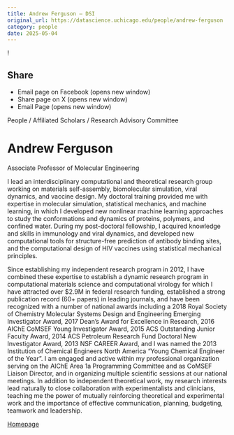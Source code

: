 ```yaml
---
title: Andrew Ferguson – DSI
original_url: https://datascience.uchicago.edu/people/andrew-ferguson
category: people
date: 2025-05-04
---
```


<!-- Table-like structure detected -->

!

## Share

* Email page on Facebook (opens new window)
* Share page on X (opens new window)
* Email Page (opens new window)

<!-- Table-like structure detected -->

People / Affiliated Scholars / Research Advisory Committee

# Andrew Ferguson

Associate Professor of Molecular Engineering

I lead an interdisciplinary computational and theoretical research group working on materials self-assembly, biomolecular simulation, viral dynamics, and vaccine design. My doctoral training provided me with expertise in molecular simulation, statistical mechanics, and machine learning, in which I developed new nonlinear machine learning approaches to study the conformations and dynamics of proteins, polymers, and confined water. During my post-doctoral fellowship, I acquired knowledge and skills in immunology and viral dynamics, and developed new computational tools for structure-free prediction of antibody binding sites, and the computational design of HIV vaccines using statistical mechanical principles.

Since establishing my independent research program in 2012, I have combined these expertise to establish a dynamic research program in computational materials science and computational virology for which I have attracted over $2.9M in federal research funding, established a strong publication record (60+ papers) in leading journals, and have been recognized with a number of national awards including a 2018 Royal Society of Chemistry Molecular Systems Design and Engineering Emerging Investigator Award, 2017 Dean’s Award for Excellence in Research, 2016 AIChE CoMSEF Young Investigator Award, 2015 ACS Outstanding Junior Faculty Award, 2014 ACS Petroleum Research Fund Doctoral New Investigator Award, 2013 NSF CAREER Award, and I was named the 2013 Institution of Chemical Engineers North America “Young Chemical Engineer of the Year”. I am engaged and active within my professional organization serving on the AIChE Area 1a Programming Committee and as CoMSEF Liaison Director, and in organizing multiple scientific sessions at our national meetings. In addition to independent theoretical work, my research interests lead naturally to close collaboration with experimentalists and clinicians, teaching me the power of mutually reinforcing theoretical and experimental work and the importance of effective communication, planning, budgeting, teamwork and leadership.

[Homepage](https://pme.uchicago.edu/faculty/andrew-ferguson)